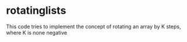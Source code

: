 # rotatinglists
This code tries to implement the concept of rotating an array  by K steps, where K is none negative

